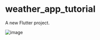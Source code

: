 # weather_app_tutorial

A new Flutter project.

![image](https://github.com/user-attachments/assets/01ba8d77-43b6-4d4b-86d5-d1299bca6ed3)
